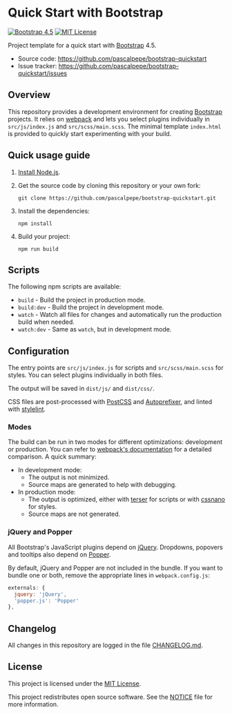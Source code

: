 # Quick Start with Bootstrap

[![Bootstrap 4.5](https://img.shields.io/badge/bootstrap-4.5-563d7c.svg)](https://github.com/pascalpepe/bootstrap-quickstart/blob/main/package.json)
[![MIT License](https://img.shields.io/badge/license-MIT-green.svg)](https://github.com/pascalpepe/bootstrap-quickstart/blob/main/LICENSE)

Project template for a quick start with [Bootstrap](https://getbootstrap.com) 4.5.

* Source code: https://github.com/pascalpepe/bootstrap-quickstart
* Issue tracker: https://github.com/pascalpepe/bootstrap-quickstart/issues

## Overview

This repository provides a development environment for creating [Bootstrap](https://getbootstrap.com)
projects. It relies on [webpack](https://webpack.js.org/) and lets you select
plugins individually in `src/js/index.js` and `src/scss/main.scss`. The minimal
template `index.html` is provided to quickly start experimenting with your
build.

## Quick usage guide

1. [Install Node.js](https://nodejs.org/en/download/package-manager/).
2. Get the source code by cloning this repository or your own fork:

   ```text
   git clone https://github.com/pascalpepe/bootstrap-quickstart.git
   ```

3. Install the dependencies:

   ```text
   npm install
   ```

4. Build your project:

   ```text
   npm run build
   ```

## Scripts

The following npm scripts are available:

* `build` - Build the project in production mode.
* `build:dev` - Build the project in development mode.
* `watch` - Watch all files for changes and automatically run the production
  build when needed.
* `watch:dev` - Same as `watch`, but in development mode.

## Configuration

The entry points are `src/js/index.js` for scripts and `src/scss/main.scss`
for styles. You can select plugins individually in both files.

The output will be saved in `dist/js/` and `dist/css/`.

CSS files are post-processed with [PostCSS](https://postcss.org) and [Autoprefixer](https://github.com/postcss/autoprefixer),
and linted with [stylelint](https://stylelint.io).

### Modes

The build can be run in two modes for different optimizations: development or
production. You can refer to [webpack's documentation](https://webpack.js.org/configuration/mode/)
for a detailed comparison. A quick summary:

* In development mode:
  * The output is not minimized.
  * Source maps are generated to help with debugging.
* In production mode:
  * The output is optimized, either with [terser](https://terser.org/) for
    scripts or with [cssnano](https://cssnano.co/) for styles.
  * Source maps are not generated.

### jQuery and Popper

All Bootstrap's JavaScript plugins depend on [jQuery](https://jquery.com).
Dropdowns, popovers and tooltips also depend on [Popper](https://popper.js.org).

By default, jQuery and Popper are not included in the bundle. If you want to
bundle one or both, remove the appropriate lines in `webpack.config.js`:

```js
externals: {
  jquery: 'jQuery',
  'popper.js': 'Popper'
},
```

## Changelog

All changes in this repository are logged in the file [CHANGELOG.md](https://github.com/pascalpepe/bootstrap-quickstart/blob/main/CHANGELOG.md).

## License

This project is licensed under the [MIT License](https://github.com/pascalpepe/bootstrap-quickstart/blob/main/LICENSE).

This project redistributes open source software. See the [NOTICE](https://github.com/pascalpepe/bootstrap-quickstart/blob/main/NOTICE)
file for more information.
